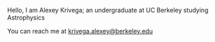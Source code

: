 Hello, I am Alexey Krivega; an undergraduate at UC Berkeley studying Astrophysics

You can reach me at krivega.alexey@berkeley.edu
<!---
akrivega/akrivega is a ✨ special ✨ repository because its `README.md` (this file) appears on your GitHub profile.
You can click the Preview link to take a look at your changes.
--->
